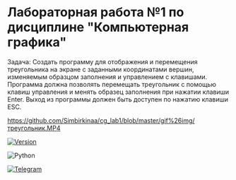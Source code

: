 # Лабораторная работа №1 по дисциплине "Компьютерная графика"
Задача: Создать программу для отображения и перемещения треугольника на экране с заданными координатами вершин, изменяемым 
образцом заполнения и управлением с клавишами. Программа должна позволять перемещать треугольник с помощью клавиш управления 
и менять образец заполнения при нажатии клавиши Enter. Выход из программы должен быть доступен по нажатию клавиши ESC.

https://github.com/Simbirkinaa/cg_lab1/blob/master/gif%26img/треугольник.MP4

[![Version](https://img.shields.io/badge/Version-1.0.0-blue.svg)](https://github.com/Simbirkinaa/cg_lab1)

![Python](https://img.shields.io/badge/Python-3.9-purple)

[![Telegram](https://img.shields.io/badge/Telegram-@milayavafelka-blue?style=social&logo=telegram)](https://t.me/milayavafelka)
